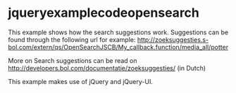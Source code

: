 jqueryexamplecodeopensearch
==============

This example shows how the search suggestions work. Suggestions can be found through the following url for example: http://zoeksuggesties.s-bol.com/extern/qs/OpenSearchJSCB/My_callback.function/media_all/potter

More on Search suggestions can be read on http://developers.bol.com/documentatie/zoeksuggesties/ (in Dutch)

This example makes use of jQuery and jQuery-UI.
